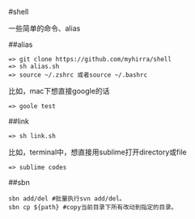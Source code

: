 #shell

一些简单的命令、alias

##alias

    => git clone https://github.com/myhirra/shell
    => sh alias.sh
    => source ~/.zshrc 或者source ~/.bashrc

比如，mac下想直接google的话

    => goole test

##link

    => sh link.sh

比如，terminal中，想直接用sublime打开directory或file

    => sublime codes

##sbn

    sbn add/del #批量执行svn add/del。
    sbn cp ${path} #copy当前目录下所有改动到指定的目录。
